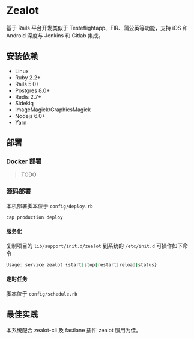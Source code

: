 # Zealot

基于 Rails 平台开发类似于 Testeflightapp、FIR、蒲公英等功能，支持 iOS 和 Android 深度与 Jenkins 和 Gitlab 集成。

## 安装依赖

- Linux
- Ruby 2.2+
- Rails 5.0+
- Postgres 8.0+
- Redis 2.7+
- Sidekiq
- ImageMagick/GraphicsMagick
- Nodejs 6.0+
- Yarn

## 部署

### Docker 部署

> TODO

### 源码部署

本机部署脚本位于 `config/deploy.rb`

```
cap production deploy
```

#### 服务化

复制项目的 `lib/support/init.d/zealot` 到系统的 `/etc/init.d` 可操作如下命令：

```bash
Usage: service zealot {start|stop|restart|reload|status}
```

#### 定时任务

脚本位于 `config/schedule.rb`

## 最佳实践

本系统配合 zealot-cli 及 fastlane 插件 zealot 服用为佳。
